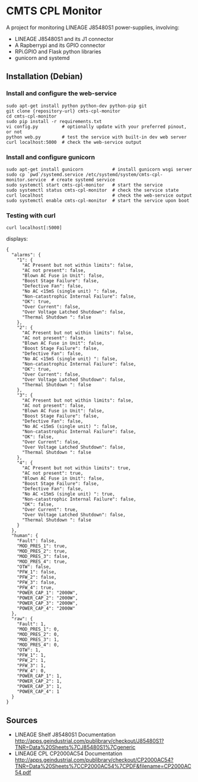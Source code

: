 CMTS CPL Monitor
================

A project for monitoring LINEAGE J85480S1 power-supplies, involving:
- LINEAGE J85480S1 and its J1 connector
- A Rapberrypi and its GPIO connector
- RPi.GPIO and Flask python libraries
- gunicorn and systemd


Installation (Debian)
---------------------

### Install and configure the web-service
```
sudo apt-get install python python-dev python-pip git
git clone {repository-url} cmts-cpl-monitor
cd cmts-cpl-monitor
sudo pip install -r requirements.txt
vi config.py         # optionally update with your preferred pinout, or not
python web.py        # test the service with built-in dev web server
curl localhost:5000  # check the web-service output
```

### Install and configure gunicorn
```
sudo apt-get install gunicorn           # install gunicorn wsgi server
sudo cp `pwd`/systemd.service /etc/systemd/system/cmts-cpl-monitor.service  # create systemd service
sudo systemctl start cmts-cpl-monitor   # start the service
sudo systemctl status cmts-cpl-monitor  # check the service state
curl localhost                          # check the web-service output
sudo systemctl enable cmts-cpl-monitor  # start the service upon boot
```

### Testing with curl
```
curl localhost[:5000]
```
displays:
```
{
  "alarms": {
    "1": {
      "AC Present but not within limits": false, 
      "AC not present": false, 
      "Blown AC Fuse in Unit": false, 
      "Boost Stage Failure": false, 
      "Defective Fan": false, 
      "No AC <15mS (single unit) ": false, 
      "Non-catastrophic Internal Failure": false, 
      "OK": true, 
      "Over Current": false, 
      "Over Voltage Latched Shutdown": false, 
      "Thermal Shutdown ": false
    }, 
    "2": {
      "AC Present but not within limits": false, 
      "AC not present": false, 
      "Blown AC Fuse in Unit": false, 
      "Boost Stage Failure": false, 
      "Defective Fan": false, 
      "No AC <15mS (single unit) ": false, 
      "Non-catastrophic Internal Failure": false, 
      "OK": true, 
      "Over Current": false, 
      "Over Voltage Latched Shutdown": false, 
      "Thermal Shutdown ": false
    }, 
    "3": {
      "AC Present but not within limits": false, 
      "AC not present": false, 
      "Blown AC Fuse in Unit": false, 
      "Boost Stage Failure": false, 
      "Defective Fan": false, 
      "No AC <15mS (single unit) ": false, 
      "Non-catastrophic Internal Failure": false, 
      "OK": false, 
      "Over Current": false, 
      "Over Voltage Latched Shutdown": false, 
      "Thermal Shutdown ": false
    }, 
    "4": {
      "AC Present but not within limits": true, 
      "AC not present": true, 
      "Blown AC Fuse in Unit": false, 
      "Boost Stage Failure": false, 
      "Defective Fan": false, 
      "No AC <15mS (single unit) ": true, 
      "Non-catastrophic Internal Failure": false, 
      "OK": false, 
      "Over Current": true, 
      "Over Voltage Latched Shutdown": false, 
      "Thermal Shutdown ": false
    }
  }, 
  "human": {
    "Fault": false, 
    "MOD_PRES_1": true, 
    "MOD_PRES_2": true, 
    "MOD_PRES_3": false, 
    "MOD_PRES_4": true, 
    "OTW": false, 
    "PFW_1": false, 
    "PFW_2": false, 
    "PFW_3": false, 
    "PFW_4": true, 
    "POWER_CAP_1": "2000W", 
    "POWER_CAP_2": "2000W", 
    "POWER_CAP_3": "2000W", 
    "POWER_CAP_4": "2000W"
  }, 
  "raw": {
    "Fault": 1, 
    "MOD_PRES_1": 0, 
    "MOD_PRES_2": 0, 
    "MOD_PRES_3": 1, 
    "MOD_PRES_4": 0, 
    "OTW": 1, 
    "PFW_1": 1, 
    "PFW_2": 1, 
    "PFW_3": 1, 
    "PFW_4": 0, 
    "POWER_CAP_1": 1, 
    "POWER_CAP_2": 1, 
    "POWER_CAP_3": 1, 
    "POWER_CAP_4": 1
  }
}
```


Sources
-------

* LINEAGE Shelf J85480S1 Documentation
  http://apps.geindustrial.com/publibrary/checkout/J85480S1?TNR=Data%20Sheets%7CJ85480S1%7Cgeneric
* LINEAGE CPL CP2000AC54 Documentation
  http://apps.geindustrial.com/publibrary/checkout/CP2000AC54?TNR=Data%20Sheets%7CCP2000AC54%7CPDF&filename=CP2000AC54.pdf
